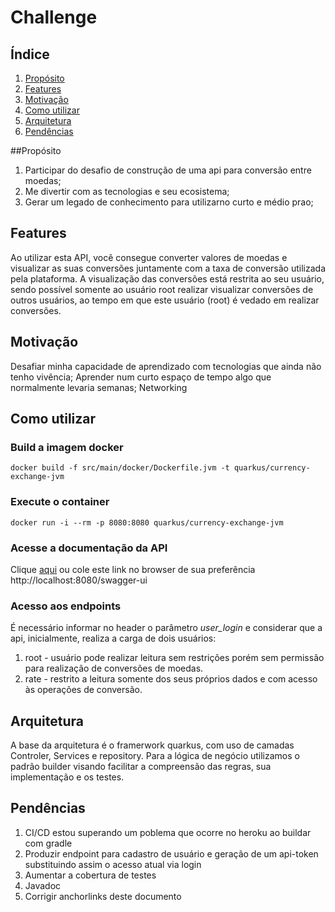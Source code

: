 # Challenge
## Índice
1. [Propósito](#proposito)
2. [Features](#features)
3. [Motivação](#motivação)
4. [Como utilizar](#como-utilizar)
5. [Arquitetura](#arquitetura)
6. [Pendências](#pendencias)

##Propósito
1. Participar do desafio de construção de uma api para conversão entre moedas;
2. Me divertir com as tecnologias e seu ecosistema;
3. Gerar um legado de conhecimento para utilizarno curto e médio prao;

## Features
Ao utilizar esta API, você consegue converter valores de moedas e visualizar as suas conversões juntamente com a taxa de conversão utilizada pela plataforma.
A visualização das conversões está restrita ao seu usuário, sendo possível somente ao usuário root realizar visualizar conversões de outros usuários, ao tempo em que este usuário (root) é vedado em realizar conversões.

## Motivação
Desafiar minha capacidade de aprendizado com tecnologias que ainda não tenho vivência;
Aprender num curto espaço de tempo algo que normalmente levaria semanas;
Networking

## Como utilizar
### Build a imagem docker
    docker build -f src/main/docker/Dockerfile.jvm -t quarkus/currency-exchange-jvm

### Execute o container
    docker run -i --rm -p 8080:8080 quarkus/currency-exchange-jvm

### Acesse a documentação da API
Clique [aqui](http://localhost:8080/swagger-ui) ou cole este link no browser de sua preferência http://localhost:8080/swagger-ui

### Acesso aos endpoints
É necessário informar no header o parâmetro *user_login* e considerar que a api, inicialmente, realiza a carga de dois usuários:
1. root - usuário pode realizar leitura sem restrições porém sem permissão para realização de conversões de moedas.
2. rate - restrito a leitura somente dos seus próprios dados e com acesso às operações de conversão.

## Arquitetura
A base da arquitetura é o framerwork quarkus, com uso de camadas Controler, Services e repository.
Para a lógica de negócio utilizamos o padrão builder visando facilitar a compreensão das regras, sua 
implementação e os testes.

## Pendências
1. CI/CD estou superando um poblema que ocorre no heroku ao buildar com gradle
2. Produzir endpoint para cadastro de usuário e geração de um api-token substituindo assim o acesso atual via login
3. Aumentar a cobertura de testes
4. Javadoc
5. Corrigir anchorlinks deste documento